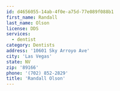 ```yaml
---
id: d4656055-14ab-4f0e-a75d-77e089f088b1
first_name: Randall
last_name: Olson
license: DDS
services:
  - dentist
category: Dentists
address: '10601 Sky Arroyo Ave'
city: 'Las Vegas'
state: NV
zip: '89166'
phone: '(702) 852-2829'
title: 'Randall Olson'
---
```

